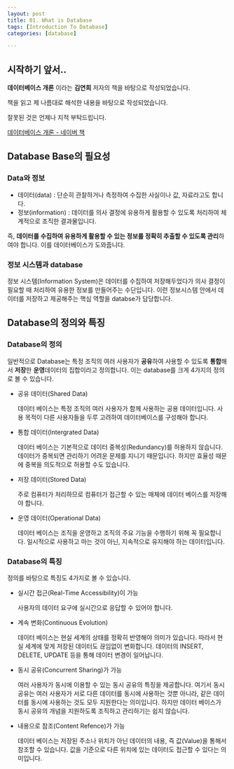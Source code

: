 ```yaml
---
layout: post
title: 01. What is Database
tags: [Introduction To Database]
categories: [database]

---
```


## 시작하기 앞서..

**데이터베이스 개론** 이라는 **김연희** 저자의 책을 바탕으로 작성되었습니다.

책을 읽고 제 나름대로 해석한 내용을 바탕으로 작성되었습니다.

잘못된 것은 언제나 지적 부탁드립니다.

[데이터베이스 개론 - 네이버 책](https://book.naver.com/bookdb/book_detail.nhn?bid=14427495)

## Database Base의 필요성

### Data와 정보

* 데이터(data) : 단순히 관찰하거나 측정하여 수집한 사실이나 값, 자료라고도 합니다.
* 정보(information) : 데이터를 의사 결정에 유용하게 활용할 수 있도록 처리하여 체계적으로 조직한 결과물입니다.

즉, **데이터를 수집하여 유용하게 활용할 수 있는 정보를 정확히 추출할 수 있도록 관리**하여야 합니다. 이를 데이터베이스가 도와줍니다.

### 정보 시스템과 database

정보 시스템(Information System)은 데이터를 수집하여 저장해두었다가 의사 결정이 필요할 때 처리하여 유용한 정보를 만들어주는 수단입니다. 이런 정보시스템 안에서 데이터를 저장하고 제공해주는 핵심 역할을 databse가 담당합니다.

## Database의 정의와 특징

### Database의 정의

일반적으로 Database는 특정 조직의 여러 사용자가 **공유**하여 사용할 수 있도록 **통합**해서 **저장**한 **운영**데이터의 집합이라고 정의합니다. 이는 database를 크게 4가지의 정의로 볼 수 있습니다.

* 공유 데이터(Shared Data)

  데이터 베이스는 특정 조직의 여러 사용자가 함께 사용하는 공용 데이터입니다. 사용 목적이 다른 사용자들을 두루 고려하여 데이터베이스를 구성해야 합니다.

* 통합 데이터(Intergrated Data)

  데이터 베이스는 기본적으로 데이터 중복성(Redundancy)를 허용하지 않습니다. 데이터가 중복되면 관리하기 어려운 문제를 지니기 때문입니다. 하지만 효율성 때문에 중복을 의도적으로 허용할 수도 있습니다.

* 저장 데이터(Stored Data)

  주로 컴퓨터가 처리하므로 컴퓨터가 접근할 수 있는 매체에 데이터 베이스를 저장해야 합니다.

* 운영 데이터(Operational Data)

  데이터 베이스는 조직을 운영하고 조직의 주요 기능을 수행하기 위해 꼭 필요합니다. 일시적으로 사용하고 마는 것이 아닌, 지속적으로 유지해야 하는 데이터입니다.

### Database의 특징

정의를 바탕으로 특징도 4가지로 볼 수 있습니다.

* 실시간 접근(Real-Time Accessibility)이 가능

  사용자의 데이터 요구에 실시간으로 응답할 수 있어야 합니다.

* 계속 변화(Continuous Evolution)

  데이터 베이스는 현실 세계의 상태를 정확히 반영해야 의미가 있습니다. 따라서 현실 세계에 맞게 저장된 데이터도 끊임없이 변화합니다. 데이터의 INSERT, DELETE, UPDATE 등을 통해 데이터 변경이 일어납니다.

* 동시 공유(Concurrent Sharing)가 가능

  여러 사용자가 동시에 이용할 수 있는 동시 공유의 특징을 제공합니다. 여기서 동시 공유는 여러 사용자가 서로 다른 데이터를 동시에 사용하는 것뿐 아니라, 같은 데이터를 동시에 사용하는 것도 모두 지원한다는 의미입니다. 하지만 데이터 베이스가 동시 공유의 개념을 지원하도록 조직하고 관리하기는 쉽지 않습니다.

* 내용으로 참조(Content Refence)가 가능

  데이터 베이스는 저장된 주소나 위치가 아닌 데이터의 내용, 즉 값(Value)을 통해서 참조할 수 있습니다. 값을 기준으로 다른 위치에 있는 데이터도 접근할 수 있다는 의미입니다.

